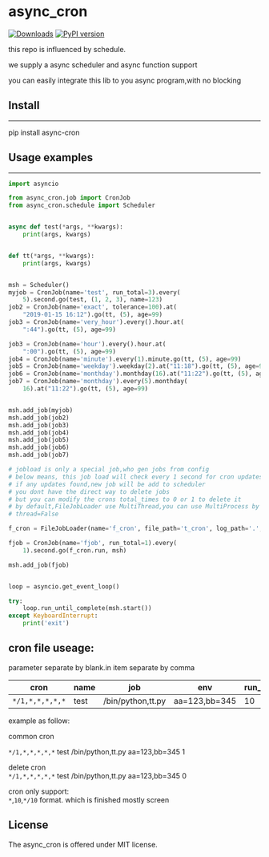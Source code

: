 # async_cron
[![Downloads](https://pepy.tech/badge/async-cron)](https://pepy.tech/project/async-cron)
[![PyPI version](https://badge.fury.io/py/async-cron.svg)](https://badge.fury.io/py/async-cron)

this repo is influenced by schedule.

we supply a async scheduler and async function support

you can easily integrate this lib to you async program,with no blocking

## Install

--------------

pip install async-cron

## Usage examples

--------------


```python
import asyncio

from async_cron.job import CronJob
from async_cron.schedule import Scheduler


async def test(*args, **kwargs):
    print(args, kwargs)


def tt(*args, **kwargs):
    print(args, kwargs)


msh = Scheduler()
myjob = CronJob(name='test', run_total=3).every(
    5).second.go(test, (1, 2, 3), name=123)
job2 = CronJob(name='exact', tolerance=100).at(
    "2019-01-15 16:12").go(tt, (5), age=99)
job3 = CronJob(name='very_hour').every().hour.at(
    ":44").go(tt, (5), age=99)

job3 = CronJob(name='hour').every().hour.at(
    ":00").go(tt, (5), age=99)
job4 = CronJob(name='minute').every(1).minute.go(tt, (5), age=99)
job5 = CronJob(name='weekday').weekday(2).at("11:18").go(tt, (5), age=99)
job6 = CronJob(name='monthday').monthday(16).at("11:22").go(tt, (5), age=99)
job7 = CronJob(name='monthday').every(5).monthday(
    16).at("11:22").go(tt, (5), age=99)


msh.add_job(myjob)
msh.add_job(job2)
msh.add_job(job3)
msh.add_job(job4)
msh.add_job(job5)
msh.add_job(job6)
msh.add_job(job7)

# jobload is only a special job,who gen jobs from config
# below means, this job load will check every 1 second for cron updates
# if any updates found,new job will be add to scheduler
# you dont have the direct way to delete jobs
# but you can modify the crons total_times to 0 or 1 to delete it
# by default,FileJobLoader use MultiThread,you can use MultiProcess by add
# thread=False

f_cron = FileJobLoader(name='f_cron', file_path='t_cron', log_path='.',thread=False)

fjob = CronJob(name='fjob', run_total=1).every(
    1).second.go(f_cron.run, msh)

msh.add_job(fjob)


loop = asyncio.get_event_loop()

try:
    loop.run_until_complete(msh.start())
except KeyboardInterrupt:
    print('exit')
```

## cron file useage:

parameter separate by blank.in item separate by comma

cron|name|job|env|run_times
-|-|-|-|-
`*/1,*,*,*,*,*`|test|/bin/python,tt.py|aa=123,bb=345|10

example as follow:

common cron 

`*/1,*,*,*,*,*` test /bin/python,tt.py aa=123,bb=345 1

delete cron  
`*/1,*,*,*,*,*` test /bin/python,tt.py aa=123,bb=345 0

cron only support:  
 `*`,`10`,`*/10` format. which is finished mostly screen


License
-------

The async_cron is offered under MIT license.
